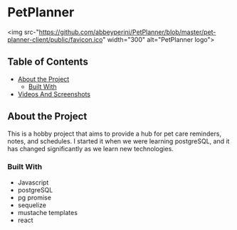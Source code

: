 # PetPlanner

<img src-"https://github.com/abbeyperini/PetPlanner/blob/master/pet-planner-client/public/favicon.ico" width="300" alt="PetPlanner logo">

## Table of Contents

* [About the Project](#about-the-project)
  * [Built With](#built-with)
* [Videos And Screenshots](#videos-and-screenshots)

## About the Project

This is a hobby project that aims to provide a hub for pet care reminders, notes, and schedules. I started it when we were learning postgreSQL, and it has changed significantly as we learn new technologies.

### Built With
* Javascript
* postgreSQL
* pg promise
* sequelize
* mustache templates
* react
